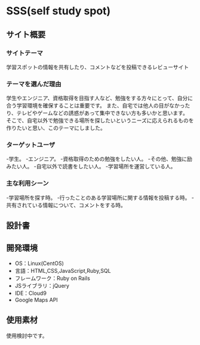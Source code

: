 # SSS(self study spot)

## サイト概要

### サイトテーマ
学習スポットの情報を共有したり、コメントなどを投稿できるレビューサイト
### テーマを選んだ理由
学生やエンジニア、資格取得を目指す人など、勉強をする方々にとって、自分に合う学習環境を確保することは重要です。
また、自宅では他人の目がなかったり、テレビやゲームなどの誘惑があって集中できない方も多いかと思います。
そこで、自宅以外で勉強できる場所を探したいというニーズに応えられるものを作りたいと思い、このテーマにしました。
### ターゲットユーザ
-学生。
-エンジニア。
-資格取得のための勉強をしたい人。
-その他、勉強に励みたい人。
-自宅以外で読書をしたい人。
-学習場所を運営している人。

### 主な利用シーン
-学習場所を探す時。
-行ったことのある学習場所に関する情報を投稿する時。
-共有されている情報について、コメントをする時。

## 設計書


## 開発環境
- OS：Linux(CentOS)
- 言語：HTML,CSS,JavaScript,Ruby,SQL
- フレームワーク：Ruby on Rails
- JSライブラリ：jQuery
- IDE：Cloud9
- Google Maps API

## 使用素材
使用検討中です。
